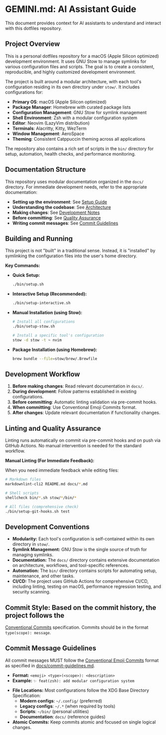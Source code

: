 # GEMINI.md: AI Assistant Guide

This document provides context for AI assistants to understand and interact with
this dotfiles repository.

## Project Overview

This is a personal dotfiles repository for a macOS (Apple Silicon optimized)
development environment. It uses GNU Stow to manage symlinks for various
configuration files and scripts. The goal is to create a consistent,
reproducible, and highly customized development environment.

The project is built around a modular architecture, with each tool's
configuration residing in its own directory under `stow/`. It includes
configurations for:

* **Primary OS**: macOS (Apple Silicon optimized)
* **Package Manager**: Homebrew with curated package lists
* **Configuration Management**: GNU Stow for symlink management
* **Shell Environment**: Zsh with a modular configuration system
* **Editor**: Neovim (LazyVim distribution)
* **Terminals**: Alacritty, Kitty, WezTerm
* **Window Management**: AeroSpace
* **Theming**: Consistent Catppuccin theming across all applications

The repository also contains a rich set of scripts in the `bin/` directory for
setup, automation, health checks, and performance monitoring.

## Documentation Structure

This repository uses modular documentation organized in the `docs/` directory.
For immediate development needs, refer to the appropriate documentation:

* **Setting up the environment**: See [Setup Guide](docs/setup-guide.md)
* **Understanding the codebase**: See [Architecture](docs/architecture.md)
* **Making changes**: See [Development Notes](docs/development-notes.md)
* **Before committing**: See [Quality Assurance](docs/quality-assurance.md)
* **Writing commit messages**: See [Commit Guidelines](docs/commit-guidelines.md)

## Building and Running

This project is not "built" in a traditional sense. Instead, it is "installed"
by symlinking the configuration files into the user's home directory.

**Key Commands:**

* **Quick Setup:**

  ```bash
  ./bin/setup.sh
  ```

* **Interactive Setup (Recommended):**

  ```bash
  ./bin/setup-interactive.sh
  ```

* **Manual Installation (using Stow):**

  ```bash
  # Install all configurations
  ./bin/setup-stow.sh

  # Install a specific tool's configuration
  stow -d stow -t ~ nvim
  ```

* **Package Installation (using Homebrew):**

  ```bash
  brew bundle --file=stow/brew/.Brewfile
  ```

## Development Workflow

1. **Before making changes**: Read relevant documentation in `docs/`.
2. **During development**: Follow patterns established in existing configurations.
3. **Before committing**: Automatic linting validation via pre-commit hooks.
4. **When committing**: Use Conventional Emoji Commits format.
5. **After changes**: Update relevant documentation if functionality changes.

## Linting and Quality Assurance

Linting runs automatically on commit via pre-commit hooks and on push via
GitHub Actions. No manual intervention is needed for the standard workflow.

**Manual Linting (For Immediate Feedback):**

When you need immediate feedback while editing files:

```bash
# Markdown files
markdownlint-cli2 README.md docs/*.md

# Shell scripts
shellcheck bin/*.sh stow/*/bin/*

# All files (comprehensive check)
./bin/setup-git-hooks.sh test
```

## Development Conventions

* **Modularity:** Each tool's configuration is self-contained within its own
  directory in `stow/`.
* **Symlink Management:** GNU Stow is the single source of truth for managing
  symlinks.
* **Documentation:** The `docs/` directory contains extensive documentation on
  architecture, workflows, and tool-specific references.
* **Automation:** The `bin/` directory contains scripts for automating setup,
  maintenance, and other tasks.
* **CI/CD:** The project uses GitHub Actions for comprehensive CI/CD, including
  linting, testing on macOS, performance regression testing, and security
  scanning.
## Commit Style: Based on the commit history, the project follows the
[Conventional Commits](https://www.conventionalcommits.org/) specification.
Commits should be in the format `type(scope): message`.

## Commit Message Guidelines

All commit messages MUST follow the [Conventional Emoji Commits](httpshttps://conventional-emoji-commits.site/) format as specified in [docs/commit-guidelines.md](docs/commit-guidelines.md).

- **Format:** `<emoji> <type>(<scope>): <description>`
- **Example:** `✨ feat(zsh): add modular configuration system`


* **File Locations:** Most configurations follow the XDG Base Directory
  Specification:
  * **Modern configs**: `~/.config/` (preferred)
  * **Legacy configs**: `~/.*` (when required by tools)
  * **Scripts**: `~/bin/` (personal utilities)
  * **Documentation**: `docs/` (reference guides)
* **Atomic Commits:** Keep commits atomic and focused on single logical changes.
